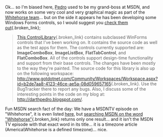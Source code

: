 Ok... so I'm biased here, [Pedro](http://darthpedro.blogspot.com/) used to be my grand-boss at MSDN, and now works on some very cool and very graphical magic as part of the [Whitehorse team](http://msdn.microsoft.com/msdntv/episode.aspx?xml=episodes/en/20040129VSTUDIOAT/manifest.xml)... but on the side it appears he has been developing some Windows Forms controls, so I would suggest you [check them out](http://www.gotdotnet.com/Community/UserSamples/Details.aspx?SampleGuid=65f98bbd-be8d-46de-8f6b-6acc55ac07f3){.broken_link};

> [This ControlLibrary](http://www.gotdotnet.com/Community/UserSamples/Details.aspx?SampleGuid=65f98bbd-be8d-46de-8f6b-6acc55ac07f3){.broken_link} contains subclassed WinForms controls that I've been working on. It contains the source code as well as the test apps for them. The controls currently supported are: **ImageComboBox**, **ImageListBox**, **FlatTabControl**, and **FlatComboBox**. All of the controls support design-time functionality and support from their base controls. The changes have been mostly to the way they're painted. The source code for this library is also up on the following workspace: <http://www.gotdotnet.com/Community/Workspaces/Workspace.aspx?id=b2de7aa8-4123-46ce-ae5a-08d059657165>{.broken_link}. Use the BugTracker there to report any bugs. Also, I discuss some of the interesting points in the code on my blog at: <http://darthpedro.blogspot.com/>. 

Fun MSDN search fact of the day: We have a MSDNTV episode on "Whitehorse", it is even listed [here](http://msdn.microsoft.com/msdntv/archive.aspx), but [searching MSDN on the word "Whitehorse"](http://search.microsoft.com/search/results.aspx?View=msdn&st=a&s=2&c=4&qu=Whitehorse){.broken_link} returns only one result... and it isn't the MSDN TV episode with that exact word in its title... it is a timezone article (America\Whitehorse is a defined timezone)... nice.

 
